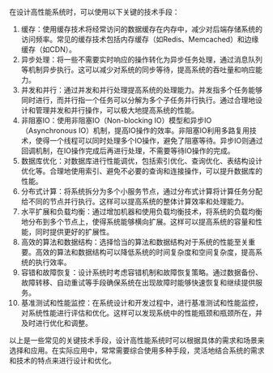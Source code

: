 在设计高性能系统时，可以使用以下关键的技术手段：

1. 缓存：使用缓存技术将经常访问的数据缓存在内存中，减少对后端存储系统的访问频率。常见的缓存技术包括内存缓存（如Redis、Memcached）和边缘缓存（如CDN）。
2. 异步处理：将一些不需要实时响应的操作转化为异步任务处理，通过消息队列等机制异步执行。这可以减少对系统的同步等待，提高系统的吞吐量和响应能力。
3. 并发和并行：通过并发和并行处理提高系统的处理能力。并发指多个任务能够同时进行，而并行指一个任务可以分解为多个子任务并行执行。通过合理地设计和管理并发和并行操作，可以极大地提高系统的性能。
4. 非阻塞IO：使用非阻塞IO（Non-blocking IO）模型和异步IO（Asynchronous IO）机制，提高IO操作的效率。非阻塞IO利用多路复用技术，使得一个线程可以同时处理多个IO操作，避免了阻塞等待。异步IO则通过回调机制，在IO操作完成后再进行处理，不需要等待IO操作的完成。
5. 数据库优化：对数据库进行性能调优，包括索引优化、查询优化、表结构设计优化等。合理地使用索引、避免不必要的查询和连接操作，可以提升数据库的性能。
6. 分布式计算：将系统拆分为多个小服务节点，通过分布式计算将计算任务分配给不同的节点并行执行。这样可以提高系统的整体计算效率和处理能力。
7. 水平扩展和负载均衡：通过增加机器和使用负载均衡技术，将系统的负载均衡地分布到多个节点上，使得系统能够横向扩展。这样可以提高系统的容量和性能，同时提供更好的扩展性。
8. 高效的算法和数据结构：选择恰当的算法和数据结构对于系统的性能至关重要。高效的算法和数据结构可以降低系统的时间复杂度和空间复杂度，提高系统的执行效率。
9. 容错和故障恢复：设计系统时考虑容错机制和故障恢复策略。通过数据备份、故障转移、自动重试等手段确保系统在出现故障时能够快速恢复和继续提供服务。
10. 基准测试和性能监控：在系统设计和开发过程中，进行基准测试和性能监控，对系统性能进行评估和优化。这样可以发现系统中的性能瓶颈和瓶颈所在，并及时进行优化和调整。

以上是一些常见的关键技术手段，设计高性能系统时可以根据具体的需求和场景来选择和应用。在实际应用中，常常需要综合使用多种手段，灵活地结合系统的需求和技术的特点来进行设计和优化。

